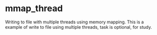# mmap_thread
Writing to file with multiple threads using memory mapping.
This is a example of write to file using multiple threads, task is optional, for study.
